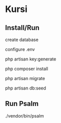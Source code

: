 # Kursi

## Install/Run

create database

configure .env

php artisan key:generate

php composer install

php artisan migrate

php artisan db:seed


## Run Psalm

./vendor/bin/psalm
